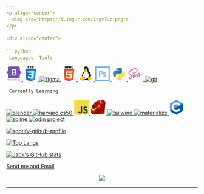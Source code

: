 ```yaml
---
<p align="center">
  <img src="https://i.imgur.com/1cgvTDz.png">
</p>

<div align="center">

```python
 Languages, Tools
```
<a href="https://getbootstrap.com" target="_blank" rel="noreferrer"> <img src="https://raw.githubusercontent.com/devicons/devicon/master/icons/bootstrap/bootstrap-plain-wordmark.svg" alt="bootstrap" width="40" height="40"/> </a> <a href="https://www.w3schools.com/css/" target="_blank" rel="noreferrer"> <img src="https://raw.githubusercontent.com/devicons/devicon/master/icons/css3/css3-original-wordmark.svg" alt="css3" width="40" height="40"/> </a> <a href="https://www.figma.com/" target="_blank" rel="noreferrer"> <img src="https://www.vectorlogo.zone/logos/figma/figma-icon.svg" alt="figma" width="40" height="40"/> </a> <a href="https://www.w3.org/html/" target="_blank" rel="noreferrer"> <img src="https://raw.githubusercontent.com/devicons/devicon/master/icons/html5/html5-original-wordmark.svg" alt="html5" width="40" height="40"/> </a> <a href="https://www.linux.org/" target="_blank" rel="noreferrer"> <img src="https://raw.githubusercontent.com/devicons/devicon/master/icons/linux/linux-original.svg" alt="linux" width="40" height="40"/> </a> <a href="https://www.photoshop.com/en" target="_blank" rel="noreferrer"> <img src="https://raw.githubusercontent.com/devicons/devicon/master/icons/photoshop/photoshop-line.svg" alt="photoshop" width="40" height="40"/> </a> <a href="https://www.python.org" target="_blank" rel="noreferrer"> <img src="https://raw.githubusercontent.com/devicons/devicon/master/icons/python/python-original.svg" alt="python" width="40" height="40"/> </a> <a href="https://sass-lang.com" target="_blank" rel="noreferrer"> <img src="https://raw.githubusercontent.com/devicons/devicon/master/icons/sass/sass-original.svg" alt="sass" width="40" height="40"/> </a> <a href="https://git-scm.com/" target="_blank" rel="noreferrer"> <img src="https://www.vectorlogo.zone/logos/git-scm/git-scm-icon.svg" alt="git" width="40" height="40"/> </a>

```python
 Currently Learning
```
<a href="https://www.blender.org/" target="_blank" rel="noreferrer"> <img src="https://download.blender.org/branding/community/blender_community_badge_white.svg" alt="blender" width="40" height="40"/> </a><a href="https://pll.harvard.edu/course/cs50-introduction-computer-science?delta=0" target="_blank" rel="noreferrer"> <img src="https://i.imgur.com/jaNMO36.png?auto=format" alt="harvard cs50" width="40" height="40"/> </a> <a href="https://developer.mozilla.org/en-US/docs/Web/JavaScript" target="_blank" rel="noreferrer"> <img src="https://raw.githubusercontent.com/devicons/devicon/master/icons/javascript/javascript-original.svg" alt="javascript" width="40" height="40"/> </a> <a href="https://www.ruby-lang.org/en/" target="_blank" rel="noreferrer"> <img src="https://raw.githubusercontent.com/devicons/devicon/master/icons/ruby/ruby-original.svg" alt="ruby" width="40" height="40"/> </a> <a href="https://tailwindcss.com/" target="_blank" rel="noreferrer"> <img src="https://www.vectorlogo.zone/logos/tailwindcss/tailwindcss-icon.svg" alt="tailwind" width="40" height="40"/> </a> <a href="https://materializecss.com/" target="_blank" rel="noreferrer"> <img src="https://raw.githubusercontent.com/prplx/svg-logos/5585531d45d294869c4eaab4d7cf2e9c167710a9/svg/materialize.svg" alt="materialize" width="40" height="40"/> </a><a href="https://www.cprogramming.com/" target="_blank" rel="noreferrer"> <img src="https://raw.githubusercontent.com/devicons/devicon/master/icons/c/c-original.svg" alt="c" width="40" height="40"/> </a><a href="https://spline.design/" target="_blank" rel="noreferrer"> <img src="https://ph-files.imgix.net/25b07021-eab0-4596-b444-0fcc41031595.png?auto=format" alt="spline" width="40" height="40"/> </a><a href="https://www.theodinproject.com/" target="_blank" rel="noreferrer"> <img src="https://i.imgur.com/bGPuzo3.png?auto=format" alt="odin project" width="40" height="40"/> </a>

[![spotify-github-profile](https://spotify-github-profile.vercel.app/api/view?uid=76jkx4ow9797vmz32ir2yuq8i&cover_image=true&theme=novatorem&bar_color=fabd2f&bar_color_cover=false)](https://github.com/kittinan/spotify-github-profile)
  
[![Top Langs](https://github-readme-stats.vercel.app/api/top-langs/?username=jack-lp&layout=compact&theme=gruvbox&hide=html)](https://github.com/Jack-LP?tab=repositories)

[![Jack's GitHub stats](https://github-readme-stats.vercel.app/api?username=jack-lp&show_icons=true&theme=gruvbox)](https://github.com/Jack-LP?tab=repositories)

<a href="mailto:jackpaget1@gmail.com">Send me and Email</a>  

</div>
  
<p align="center">
  <img src="https://i.imgur.com/plyUGCI.png">
</p>

---
```

